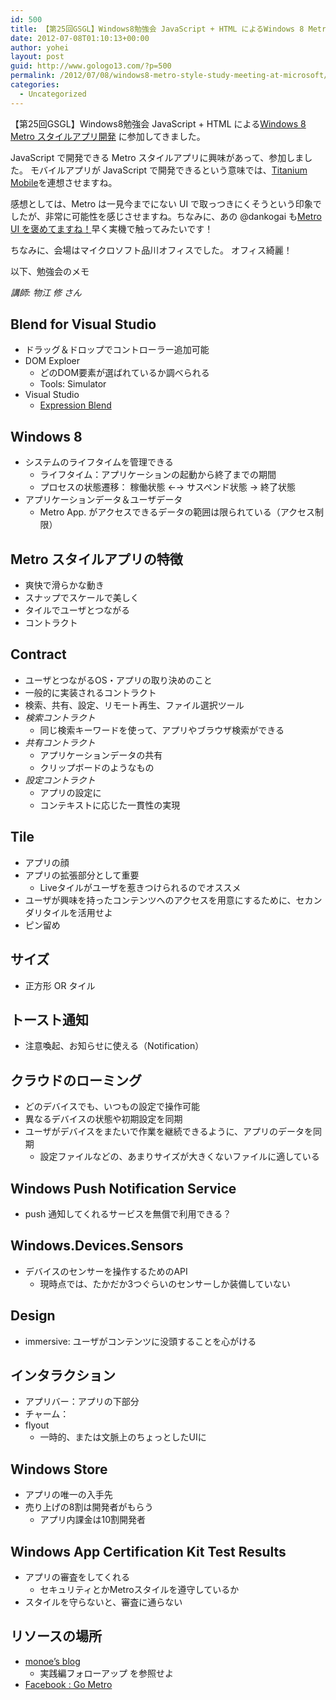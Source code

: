 ```yaml
---
id: 500
title: 【第25回GSGL】Windows8勉強会 JavaScript + HTML によるWindows 8 Metro スタイルアプリ開発に参加してきた
date: 2012-07-08T01:10:13+00:00
author: yohei
layout: post
guid: http://www.gologo13.com/?p=500
permalink: /2012/07/08/windows8-metro-style-study-meeting-at-microsoft/
categories:
  - Uncategorized
---
```

【第25回GSGL】Windows8勉強会 JavaScript + HTML による[Windows 8 Metro スタイルアプリ開発](http://atnd.org/events/28268) に参加してきました。

JavaScript で開発できる Metro スタイルアプリに興味があって、参加しました。 モバイルアプリが JavaScript で開発できるという意味では、[Titanium Mobile](http://www.appcelerator.com/platform)を連想させますね。

感想としては、Metro は一見今までにない UI で取っつきにくそうという印象でしたが、非常に可能性を感じさせますね。ちなみに、あの @dankogai も[Metro UI を褒めてますね！](http://blog.livedoor.jp/dankogai/archives/51731752.html)早く実機で触ってみたいです！

ちなみに、会場はマイクロソフト品川オフィスでした。 オフィス綺麗！

以下、勉強会のメモ

_講師: 物江 修 さん_

## Blend for Visual Studio

  * ドラッグ＆ドロップでコントローラー追加可能
  * DOM Exploer 
      * どのDOM要素が選ばれているか調べられる
      * Tools: Simulator
  * Visual Studio 
      * [Expression Blend](http://www.microsoft.com/japan/products/expression/products/blend_overview.aspx)

## Windows 8

  * システムのライフタイムを管理できる 
      * ライフタイム：アプリケーションの起動から終了までの期間
      * プロセスの状態遷移： 稼働状態 ←→ サスペンド状態 → 終了状態
  * アプリケーションデータ＆ユーザデータ 
      * Metro App. がアクセスできるデータの範囲は限られている（アクセス制限）

## Metro スタイルアプリの特徴

  * 爽快で滑らかな動き
  * スナップでスケールで美しく
  * タイルでユーザとつながる
  * コントラクト

## Contract

  * ユーザとつながるOS・アプリの取り決めのこと
  * 一般的に実装されるコントラクト
  * 検索、共有、設定、リモート再生、ファイル選択ツール
  * _検索コントラクト_ 
      * 同じ検索キーワードを使って、アプリやブラウザ検索ができる
  * _共有コントラクト_ 
      * アプリケーションデータの共有
      * クリップボードのようなもの
  * _設定コントラクト_ 
      * アプリの設定に
      * コンテキストに応じた一貫性の実現

## Tile

  * アプリの顔
  * アプリの拡張部分として重要 
      * Liveタイルがユーザを惹きつけられるのでオススメ
  * ユーザが興味を持ったコンテンツへのアクセスを用意にするために、セカンダリタイルを活用せよ
  * ピン留め

## サイズ

  * 正方形 OR タイル

## トースト通知

  * 注意喚起、お知らせに使える（Notification）

## クラウドのローミング

  * どのデバイスでも、いつもの設定で操作可能
  * 異なるデバイスの状態や初期設定を同期
  * ユーザがデバイスをまたいで作業を継続できるように、アプリのデータを同期 
      * 設定ファイルなどの、あまりサイズが大きくないファイルに適している

## Windows Push Notification Service

  * push 通知してくれるサービスを無償で利用できる？

## Windows.Devices.Sensors

  * デバイスのセンサーを操作するためのAPI 
      * 現時点では、たかだか3つぐらいのセンサーしか装備していない

## Design

  * immersive: ユーザがコンテンツに没頭することを心がける

## インタラクション

  * アプリバー：アプリの下部分
  * チャーム：
  * flyout 
      * 一時的、または文脈上のちょっとしたUIに

## Windows Store

  * アプリの唯一の入手先
  * 売り上げの8割は開発者がもらう 
      * アプリ内課金は10割開発者

## Windows App Certification Kit Test Results

  * アプリの審査をしてくれる 
      * セキュリティとかMetroスタイルを遵守しているか
  * スタイルを守らないと、審査に通らない

## リソースの場所

  * [monoe&#8217;s blog](http://blogs.msdn.com/b/osamum/archive/2012/05/10/developer-camp-html-javascript.aspx) 
      * 実践編フォローアップ を参照せよ
  * [Facebook : Go Metro](https://www.facebook.com/5Metro)